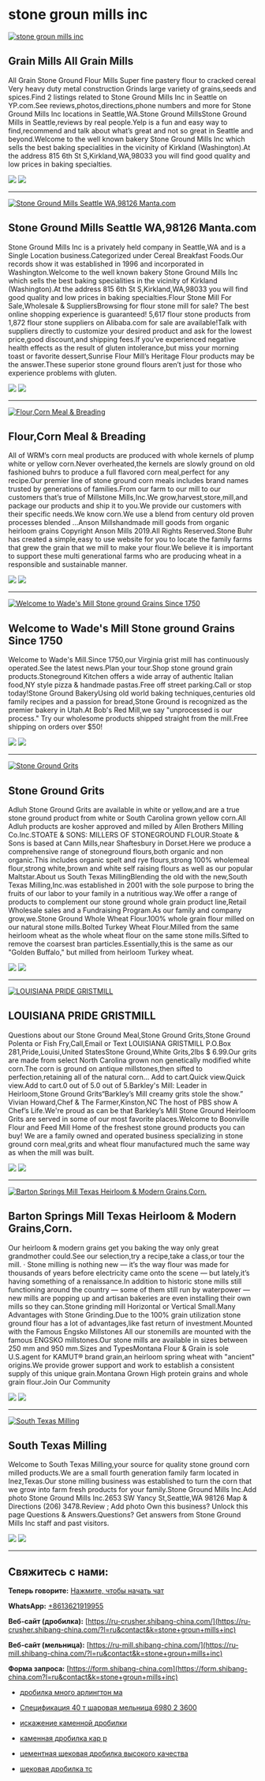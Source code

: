 # stone groun mills inc

<a href="https://swt.shibang-china.com/?l=ru&img&k=stone+groun+mills+inc" target="_blank">![stone groun mills inc](http://static.shibang-china.com/all-800x300/104.jpg)</a>

## Grain Mills All Grain Mills
All Grain Stone Ground Flour Mills Super fine pastery flour to cracked cereal Very heavy duty metal construction Grinds large variety of grains,seeds and spices.Find 2 listings related to Stone Ground Mills Inc in Seattle on YP.com.See reviews,photos,directions,phone numbers and more for Stone Ground Mills Inc locations in Seattle,WA.Stone Ground MillsStone Ground Mills in Seattle,reviews by real people.Yelp is a fun and easy way to find,recommend and talk about what’s great and not so great in Seattle and beyond.Welcome to the well known bakery Stone Ground Mills Inc which sells the best baking specialities in the vicinity of Kirkland (Washington).At the address 815 6th St S,Kirkland,WA,98033 you will find good quality and low prices in baking specialties.


<a href="https://whatsapp.shibangsoft.com/WhatsApp.php" target="_blank" title="WhatsApp">![](http://static.shibang-china.com/icon/whatsapp.png)</a> <a href="https://swt.shibang-china.com/?l=ru&icon&k=stone+groun+mills+inc" target="_blank">![](http://static.shibang-china.com/icon/chat-ru.png)</a>

---

<a href="https://swt.shibang-china.com/?l=ru&img&k=stone+groun+mills+inc" target="_blank">![Stone Ground Mills Seattle WA,98126 Manta.com](http://static.shibang-china.com/all-800x300/891.jpg)</a>

## Stone Ground Mills Seattle WA,98126 Manta.com
Stone Ground Mills Inc is a privately held company in Seattle,WA and is a Single Location business.Categorized under Cereal Breakfast Foods.Our records show it was established in 1996 and incorporated in Washington.Welcome to the well known bakery Stone Ground Mills Inc which sells the best baking specialities in the vicinity of Kirkland (Washington).At the address 815 6th St S,Kirkland,WA,98033 you will find good quality and low prices in baking specialties.Flour Stone Mill For Sale,Wholesale &amp; SuppliersBrowsing for flour stone mill for sale? The best online shopping experience is guaranteed! 5,617 flour stone products from 1,872 flour stone suppliers on Alibaba.com for sale are available!Talk with suppliers directly to customize your desired product and ask for the lowest price,good discount,and shipping fees.If you’ve experienced negative health effects as the result of gluten intolerance,but miss your morning toast or favorite dessert,Sunrise Flour Mill’s Heritage Flour products may be the answer.These superior stone ground flours aren’t just for those who experience problems with gluten.


<a href="https://whatsapp.shibangsoft.com/WhatsApp.php" target="_blank" title="WhatsApp">![](http://static.shibang-china.com/icon/whatsapp.png)</a> <a href="https://swt.shibang-china.com/?l=ru&icon&k=stone+groun+mills+inc" target="_blank">![](http://static.shibang-china.com/icon/chat-ru.png)</a>

---

<a href="https://swt.shibang-china.com/?l=ru&img&k=stone+groun+mills+inc" target="_blank">![Flour,Corn Meal &amp; Breading](http://static.shibang-china.com/all-800x300/399.jpg)</a>

## Flour,Corn Meal &amp; Breading
All of WRM’s corn meal products are produced with whole kernels of plump white or yellow corn.Never overheated,the kernels are slowly ground on old fashioned buhrs to produce a full flavored corn meal,perfect for any recipe.Our premier line of stone ground corn meals includes brand names trusted by generations of families.From our farm to our mill to our customers that’s true of Millstone Mills,Inc.We grow,harvest,store,mill,and package our products and ship it to you.We provide our customers with their specific needs.We know corn.We use a blend from century old proven processes blended …Anson Millshandmade mill goods from organic heirloom grains Copyright Anson Mills 2019.All Rights Reserved.Stone Buhr has created a simple,easy to use website for you to locate the family farms that grew the grain that we mill to make your flour.We believe it is important to support these multi generational farms who are producing wheat in a responsible and sustainable manner.


<a href="https://whatsapp.shibangsoft.com/WhatsApp.php" target="_blank" title="WhatsApp">![](http://static.shibang-china.com/icon/whatsapp.png)</a> <a href="https://swt.shibang-china.com/?l=ru&icon&k=stone+groun+mills+inc" target="_blank">![](http://static.shibang-china.com/icon/chat-ru.png)</a>

---

<a href="https://swt.shibang-china.com/?l=ru&img&k=stone+groun+mills+inc" target="_blank">![Welcome to Wade's Mill Stone ground Grains Since 1750](http://static.shibang-china.com/all-800x300/55.jpg)</a>

## Welcome to Wade's Mill Stone ground Grains Since 1750
Welcome to Wade's Mill.Since 1750,our Virginia grist mill has continuously operated.See the latest news.Plan your tour.Shop stone ground grain products.Stoneground Kitchen offers a wide array of authentic Italian food,NY style pizza &amp; handmade pastas.Free off street parking.Call or stop today!Stone Ground BakeryUsing old world baking techniques,centuries old family recipes and a passion for bread,Stone Ground is recognized as the premier bakery in Utah.At Bob's Red Mill,we say &quot;unprocessed is our process.&quot; Try our wholesome products shipped straight from the mill.Free shipping on orders over $50!


<a href="https://whatsapp.shibangsoft.com/WhatsApp.php" target="_blank" title="WhatsApp">![](http://static.shibang-china.com/icon/whatsapp.png)</a> <a href="https://swt.shibang-china.com/?l=ru&icon&k=stone+groun+mills+inc" target="_blank">![](http://static.shibang-china.com/icon/chat-ru.png)</a>

---

<a href="https://swt.shibang-china.com/?l=ru&img&k=stone+groun+mills+inc" target="_blank">![Stone Ground Grits](http://static.shibang-china.com/all-800x300/76.jpg)</a>

## Stone Ground Grits
Adluh Stone Ground Grits are available in white or yellow,and are a true stone ground product from white or South Carolina grown yellow corn.All Adluh products are kosher approved and milled by Allen Brothers Milling Co.Inc.STOATE &amp; SONS: MILLERS OF STONEGROUND FLOUR.Stoate &amp; Sons is based at Cann Mills,near Shaftesbury in Dorset.Here we produce a comprehensive range of stoneground flours,both organic and non organic.This includes organic spelt and rye flours,strong 100% wholemeal flour,strong white,brown and white self raising flours as well as our popular Maltstar.About us South Texas MillingBlending the old with the new,South Texas Milling,Inc.was established in 2001 with the sole purpose to bring the fruits of our labor to your family in a nutritious way.We offer a range of products to complement our stone ground whole grain product line,Retail Wholesale sales and a Fundraising Program.As our family and company grow,we.Stone Ground Whole Wheat Flour.100% whole grain flour milled on our natural stone mills.Bolted Turkey Wheat Flour.Milled from the same heirloom wheat as the whole wheat flour on the same stone mills.Sifted to remove the coarsest bran particles.Essentially,this is the same as our &quot;Golden Buffalo,&quot; but milled from heirloom Turkey wheat.


<a href="https://whatsapp.shibangsoft.com/WhatsApp.php" target="_blank" title="WhatsApp">![](http://static.shibang-china.com/icon/whatsapp.png)</a> <a href="https://swt.shibang-china.com/?l=ru&icon&k=stone+groun+mills+inc" target="_blank">![](http://static.shibang-china.com/icon/chat-ru.png)</a>

---

<a href="https://swt.shibang-china.com/?l=ru&img&k=stone+groun+mills+inc" target="_blank">![LOUISIANA PRIDE GRISTMILL](http://static.shibang-china.com/all-800x300/1239.jpg)</a>

## LOUISIANA PRIDE GRISTMILL
Questions about our Stone Ground Meal,Stone Ground Grits,Stone Ground Polenta or Fish Fry,Call,Email or Text LOUISIANA GRISTMILL P.O.Box 281,Pride,Louisi,United StatesStone Ground,White Grits,2lbs $ 6.99.Our grits are made from select North Carolina grown non genetically modified white corn.The corn is ground on antique millstones,then sifted to perfection,retaining all of the natural corn… Add to cart.Quick view.Quick view.Add to cart.0 out of 5.0 out of 5.Barkley's Mill: Leader in Heirloom,Stone Ground Grits“Barkley’s Mill creamy grits stole the show.” Vivian Howard,Chef &amp; The Farmer,Kinston,NC The host of PBS show A Chef’s Life.We're proud as can be that Barkley’s Mill Stone Ground Heirloom Grits are served in some of our most favorite places.Welcome to Boonville Flour and Feed Mill Home of the freshest stone ground products you can buy! We are a family owned and operated business specializing in stone ground corn meal,grits and wheat flour manufactured much the same way as when the mill was built.


<a href="https://whatsapp.shibangsoft.com/WhatsApp.php" target="_blank" title="WhatsApp">![](http://static.shibang-china.com/icon/whatsapp.png)</a> <a href="https://swt.shibang-china.com/?l=ru&icon&k=stone+groun+mills+inc" target="_blank">![](http://static.shibang-china.com/icon/chat-ru.png)</a>

---

<a href="https://swt.shibang-china.com/?l=ru&img&k=stone+groun+mills+inc" target="_blank">![Barton Springs Mill Texas Heirloom &amp; Modern Grains,Corn.](http://static.shibang-china.com/all-800x300/1153.jpg)</a>

## Barton Springs Mill Texas Heirloom &amp; Modern Grains,Corn.
Our heirloom &amp; modern grains get you baking the way only great grandmother could.See our selection,try a recipe,take a class,or tour the mill.&nbsp;&#0183;&#32;Stone milling is nothing new — it’s the way flour was made for thousands of years before electricity came onto the scene — but lately,it’s having something of a renaissance.In addition to historic stone mills still functioning around the country — some of them still run by waterpower — new mills are popping up and artisan bakeries are even installing their own mills so they can.Stone grinding mill Horizontal or Vertical Small.Many Advantages with Stone Grinding.Due to the 100% grain utilization stone ground flour has a lot of advantages,like fast return of investment.Mounted with the Famous Engsko Millstones All our stonemills are mounted with the famous ENGSKO millstones.Our stone mills are available in sizes between 250 mm and 950 mm.Sizes and TypesMontana Flour &amp; Grain is sole U.S.agent for KAMUT&#174; brand grain,an heirloom spring wheat with &quot;ancient&quot; origins.We provide grower support and work to establish a consistent supply of this unique grain.Montana Grown High protein grains and whole grain flour.Join Our Community


<a href="https://whatsapp.shibangsoft.com/WhatsApp.php" target="_blank" title="WhatsApp">![](http://static.shibang-china.com/icon/whatsapp.png)</a> <a href="https://swt.shibang-china.com/?l=ru&icon&k=stone+groun+mills+inc" target="_blank">![](http://static.shibang-china.com/icon/chat-ru.png)</a>

---

<a href="https://swt.shibang-china.com/?l=ru&img&k=stone+groun+mills+inc" target="_blank">![South Texas Milling](http://static.shibang-china.com/all-800x300/62.jpg)</a>

## South Texas Milling
Welcome to South Texas Milling,your source for quality stone ground corn milled products.We are a small fourth generation family farm located in Inez,Texas.Our stone milling business was established to turn the corn that we grow into farm fresh products for your family.Stone Ground Mills Inc.Add photo Stone Ground Mills Inc.2653 SW Yancy St,Seattle,WA 98126 Map &amp; Directions (206) 3478.Review ; Add photo Own this business? Unlock this page Questions &amp; Answers.Questions? Get answers from Stone Ground Mills Inc staff and past visitors.

<a href="https://whatsapp.shibangsoft.com/WhatsApp.php" target="_blank" title="WhatsApp">![](http://static.shibang-china.com/icon/whatsapp.png)</a> <a href="https://swt.shibang-china.com/?l=ru&icon&k=stone+groun+mills+inc" target="_blank">![](http://static.shibang-china.com/icon/chat-ru.png)</a>

---
## Свяжитесь с нами:

**Теперь говорите:** [Нажмите, чтобы начать чат](https://swt.shibang-china.com?l=ru&contact&k=stone+groun+mills+inc)

**WhatsApp:**  [+8613621919955](https://whatsapp.shibangsoft.com/WhatsApp.php)

**Веб-сайт (дробилка):** [https://ru-crusher.shibang-china.com/](https://ru-crusher.shibang-china.com/?l=ru&contact&k=stone+groun+mills+inc)

**Веб-сайт (мельница):** [https://ru-mill.shibang-china.com/](https://ru-mill.shibang-china.com/?l=ru&contact&k=stone+groun+mills+inc)

**Форма запроса:** [https://form.shibang-china.com](https://form.shibang-china.com?l=ru&contact&k=stone+groun+mills+inc)

* [дробилка много арлингтон ма](../132/%D0%B4%D1%80%D0%BE%D0%B1%D0%B8%D0%BB%D0%BA%D0%B0%20%D0%BC%D0%BD%D0%BE%D0%B3%D0%BE%20%D0%B0%D1%80%D0%BB%D0%B8%D0%BD%D0%B3%D1%82%D0%BE%D0%BD%20%D0%BC%D0%B0.md)

* [Спецификация 40 т шаровая мельница 6980 2 3600](../131/%D0%A1%D0%BF%D0%B5%D1%86%D0%B8%D1%84%D0%B8%D0%BA%D0%B0%D1%86%D0%B8%D1%8F%2040%20%D1%82%20%D1%88%D0%B0%D1%80%D0%BE%D0%B2%D0%B0%D1%8F%20%D0%BC%D0%B5%D0%BB%D1%8C%D0%BD%D0%B8%D1%86%D0%B0%206980%202%203600.md)

* [искажение каменной дробилки](../134/%D0%B8%D1%81%D0%BA%D0%B0%D0%B6%D0%B5%D0%BD%D0%B8%D0%B5%20%D0%BA%D0%B0%D0%BC%D0%B5%D0%BD%D0%BD%D0%BE%D0%B9%20%D0%B4%D1%80%D0%BE%D0%B1%D0%B8%D0%BB%D0%BA%D0%B8.md)

* [каменная дробилка кар р](../135/%D0%BA%D0%B0%D0%BC%D0%B5%D0%BD%D0%BD%D0%B0%D1%8F%20%D0%B4%D1%80%D0%BE%D0%B1%D0%B8%D0%BB%D0%BA%D0%B0%20%D0%BA%D0%B0%D1%80%20%D1%80.md)

* [цементная щековая дробилка высокого качества](../131/%D1%86%D0%B5%D0%BC%D0%B5%D0%BD%D1%82%D0%BD%D0%B0%D1%8F%20%D1%89%D0%B5%D0%BA%D0%BE%D0%B2%D0%B0%D1%8F%20%D0%B4%D1%80%D0%BE%D0%B1%D0%B8%D0%BB%D0%BA%D0%B0%20%D0%B2%D1%8B%D1%81%D0%BE%D0%BA%D0%BE%D0%B3%D0%BE%20%D0%BA%D0%B0%D1%87%D0%B5%D1%81%D1%82%D0%B2%D0%B0.md)

* [щековая дробилка тс](../133/%D1%89%D0%B5%D0%BA%D0%BE%D0%B2%D0%B0%D1%8F%20%D0%B4%D1%80%D0%BE%D0%B1%D0%B8%D0%BB%D0%BA%D0%B0%20%D1%82%D1%81.md)